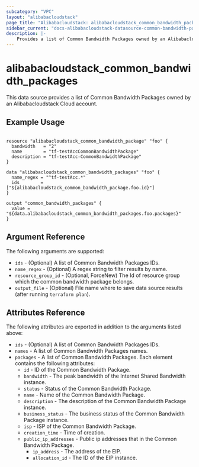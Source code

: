 ```yaml
---
subcategory: "VPC"
layout: "alibabacloudstack"
page_title: "Alibabacloudstack: alibabacloudstack_common_bandwidth_packages"
sidebar_current: "docs-alibabacloudstack-datasource-common-bandwidth-packages"
description: |-
    Provides a list of Common Bandwidth Packages owned by an Alibabacloudstack Cloud account.
---
```


# alibabacloudstack\_common\_bandwidth\_packages

This data source provides a list of Common Bandwidth Packages owned by an Alibabacloudstack Cloud account.


## Example Usage

```

resource "alibabacloudstack_common_bandwidth_package" "foo" {
  bandwidth   = "2"
  name        = "tf-testAccCommonBandwidthPackage"
  description = "tf-testAcc-CommonBandwidthPackage"
}

data "alibabacloudstack_common_bandwidth_packages" "foo" {
  name_regex = "^tf-testAcc.*"
  ids        = ["${alibabacloudstack_common_bandwidth_package.foo.id}"]
}

output "common_bandwidth_packages" {
  value = "${data.alibabacloudstack_common_bandwidth_packages.foo.packages}"
}
```

## Argument Reference

The following arguments are supported:

* `ids` - (Optional) A list of Common Bandwidth Packages IDs.
* `name_regex` - (Optional) A regex string to filter results by name.
* `resource_group_id` - (Optional, ForceNew) The Id of resource group which the common bandwidth package belongs.
* `output_file` - (Optional) File name where to save data source results (after running `terraform plan`).

## Attributes Reference

The following attributes are exported in addition to the arguments listed above:

* `ids` - (Optional) A list of Common Bandwidth Packages IDs.
* `names` - A list of Common Bandwidth Packages names.
* `packages` - A list of Common Bandwidth Packages. Each element contains the following attributes:
  * `id` - ID of the Common Bandwidth Package.
  * `bandwidth` - The peak bandwidth of the Internet Shared Bandwidth instance.
  * `status` - Status of the Common Bandwidth Package.
  * `name` - Name of the Common Bandwidth Package.
  * `description` - The description of the Common Bandwidth Package instance.
  * `business_status` - The business status of the Common Bandwidth Package instance.
  * `isp` - ISP of the Common Bandwidth Package.
  * `creation_time` - Time of creation.
  * `public_ip_addresses` - Public ip addresses that in the Common Bandwidth Package.
    * `ip_address`   - The address of the EIP.
    * `allocation_id` - The ID of the EIP instance.
